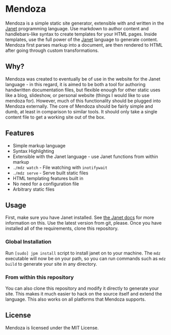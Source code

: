 # Mendoza

Mendoza is a simple static site generator, extensible with and written in the
[Janet](https://janet-lang.org) programming language. Use markdown to author
content and handlebars-like syntax to create templates for your HTML pages.
Inside templates, use the full power of the [Janet](https://janet-lang.org)
language to generate content. Mendoza first parses markup into a document,
are then rendered to HTML after going through custom transformations.

## Why?

Mendoza was created to eventually be of use in the website for
the Janet language - in this regard, it is aimed to be both a tool
for authoring handwritten documentation files, but flexible enough
for other static uses like a blog, slideshow, or personal website
(things I would like to use mendoza for). However, much of this
functionality should be plugged into Mendoza externally. The core
of Mendoza should be fairly simple and dumb, at least in comparison
to similar tools. It should only take a single content file to get
a working site out of the box.

## Features

* Simple markup language
* Syntax Highlighting
* Extensible with the Janet language - use Janet functions from within markup
* `./mdz watch` - File watching with `inotifywait`
* `./mdz serve` - Serve built static files
* HTML templating features built in
* No need for a configuration file
* Arbitrary static files

## Usage

First, make sure you have Janet installed. See
[the Janet docs](https://janet-lang.org/introduction.html) for
more information on this. Use the latest version from git, please.
Once you have installed all of the requirements, clone this
repository.

### Global Installation

Run `[sudo] jpm install` script to install janet on to your machine. The `mdz`
executable will now be on your path, so you can run commands such as `mdz
build` to generate your site in any directory.

### From within this repository

You can also clone this repository and modify it directly to generate
your site. This makes it much easier to hack on the source itself
and extend the language. This also works on all platforms that Mendoza supports.

## License

Mendoza is licensed under the MIT License.

